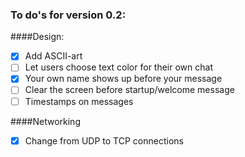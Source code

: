### To do's for version 0.2:

####Design:
- [x] Add ASCII-art
- [ ] Let users choose text color for their own chat
- [x] Your own name shows up before your message
- [ ] Clear the screen before startup/welcome message
- [ ] Timestamps on messages

####Networking
- [x] Change from UDP to TCP connections
